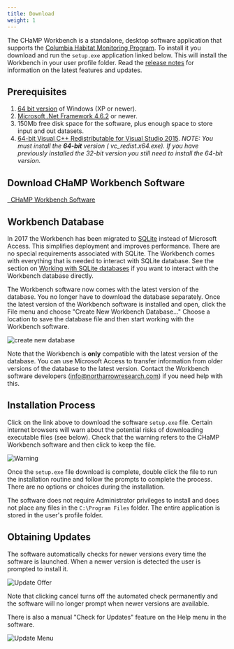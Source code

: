 ```yaml
---
title: Download
weight: 1
---
```


The CHaMP Workbench is a standalone, desktop software application that supports the [Columbia Habitat Monitoring Program](https://www.champmonitoring.org). To install it you download and run the `setup.exe` application linked below. This will install the Workbench in your user profile folder. Read the [release notes](release_notes.html) for information on the latest features and updates.

## Prerequisites

1. [64 bit version](technical_reference/guides/windows_version.html) of Windows (XP or newer).
2. [Microsoft .Net Framework 4.6.2](https://www.microsoft.com/en-us/download/details.aspx?id=53344) or newer.
3. 150Mb free disk space for the software, plus enough space to store input and out datasets.
4. [64-bit Visual C++ Redistributable for Visual Studio 2015](https://www.microsoft.com/en-ca/download/details.aspx?id=48145). *NOTE: You must install the **64-bit** version ( 
  vc_redist.x64.exe). If you have previously installed the 32-bit version you still need to install the 64-bit version.*

## Download CHaMP Workbench Software

<a class="button large fa fa-cloud-download" href="http://releases.northarrowresearch.com/CHaMPWorkbench/setup.exe">&nbsp;&nbsp;CHaMP Workbench Software</a>

## Workbench Database

In 2017 the Workbench has been migrated to [SQLite](https://www.sqlite.org/) instead of Microsoft Access. This simplifies deployment and improves performance. There are no special requirements associated with SQLite. The Workbench comes with everything that is needed to interact with SQLite database. See the section on [Working with SQLite databases](Technical_Reference/Guides/working_with_sqlite_databases.html) if you want to interact with the Workbench database directly.

The Workbench software now comes with the latest version of the database. You no longer have to download the database separately. Once the latest version of the Workbench software is installed and open, click the File menu and choose "Create New Workbench Database..." Choose a location to save the database file and then start working with the Workbench software.

![create new database](/assets/images/create_database.png)

Note that the Workbench is **only** compatible with the latest version of the database. You can use Microsoft Access to transfer information from older versions of the database to the latest version. Contact the Workbench software developers (info@northarrowresearch.com) if you need help with this.

## Installation Process

Click on the link above to download the software `setup.exe` file. Certain internet browsers will warn about the potential risks of downloading executable files (see below). Check that the warning refers to the CHaMP Workbench software and then click to keep the file.

![Warning](/assets/images/warning.png)

Once the `setup.exe` file download is complete, double click the file to run the installation routine and follow the prompts to complete the process. There are no options or choices during the installation.

The software does not require Administrator privileges to install and does not place any files in the `C:\Program Files` folder. The entire application is stored in the user's profile folder.

## Obtaining Updates

The software automatically checks for newer versions every time the software is launched. When a newer version is detected the user is prompted to install it.

![Update Offer](/assets/images/update_offer.png)

Note that clicking cancel turns off the automated check permanently and the software will no longer prompt when newer versions are available. 

There is also a manual "Check for Updates" feature on the Help menu in the software.

![Update Menu](/assets/images/checkforupdates.png)
